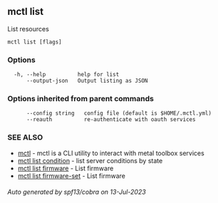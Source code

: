## mctl list

List resources

```
mctl list [flags]
```

### Options

```
  -h, --help          help for list
      --output-json   Output listing as JSON
```

### Options inherited from parent commands

```
      --config string   config file (default is $HOME/.mctl.yml)
      --reauth          re-authenticate with oauth services
```

### SEE ALSO

* [mctl](mctl.md)	 - mctl is a CLI utility to interact with metal toolbox services
* [mctl list condition](mctl_list_condition.md)	 - list server conditions by state
* [mctl list firmware](mctl_list_firmware.md)	 - List firmware
* [mctl list firmware-set](mctl_list_firmware-set.md)	 - List firmware

###### Auto generated by spf13/cobra on 13-Jul-2023
